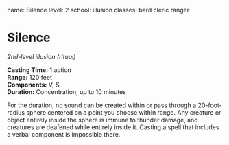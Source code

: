 name: Silence level: 2 school: illusion classes: bard cleric ranger

# Silence
_2nd-level illusion (ritual)_

**Casting Time:** 1 action    
**Range:** 120 feet    
**Components:** V, S    
**Duration:** Concentration, up to 10 minutes

For the duration, no sound can be created within or pass through a 20-foot-radius sphere centered on a point you choose within range. Any creature or object entirely inside the sphere is immune to thunder damage, and creatures are deafened while entirely inside it. Casting a spell that includes a verbal component is impossible there.